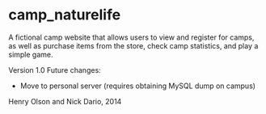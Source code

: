 camp_naturelife
===============

A fictional camp website that allows users to view and register for camps, as well as purchase items from the store, 
check camp statistics, and play a simple game.

Version 1.0
Future changes: 
- Move to personal server (requires obtaining MySQL dump on campus)


Henry Olson and Nick Dario, 2014
